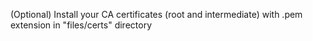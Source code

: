 (Optional) Install your CA certificates (root and intermediate) with .pem extension in "files/certs" directory 
